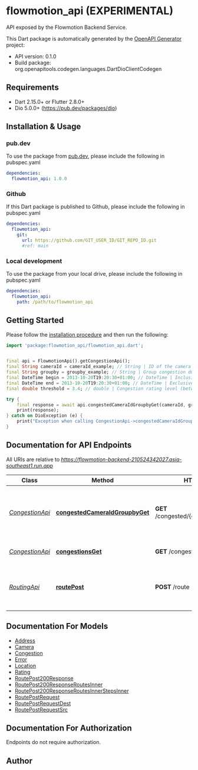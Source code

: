 # flowmotion_api (EXPERIMENTAL)
API exposed by the Flowmotion Backend Service.

This Dart package is automatically generated by the [OpenAPI Generator](https://openapi-generator.tech) project:

- API version: 0.1.0
- Build package: org.openapitools.codegen.languages.DartDioClientCodegen

## Requirements

* Dart 2.15.0+ or Flutter 2.8.0+
* Dio 5.0.0+ (https://pub.dev/packages/dio)

## Installation & Usage

### pub.dev
To use the package from [pub.dev](https://pub.dev), please include the following in pubspec.yaml
```yaml
dependencies:
  flowmotion_api: 1.0.0
```

### Github
If this Dart package is published to Github, please include the following in pubspec.yaml
```yaml
dependencies:
  flowmotion_api:
    git:
      url: https://github.com/GIT_USER_ID/GIT_REPO_ID.git
      #ref: main
```

### Local development
To use the package from your local drive, please include the following in pubspec.yaml
```yaml
dependencies:
  flowmotion_api:
    path: /path/to/flowmotion_api
```

## Getting Started

Please follow the [installation procedure](#installation--usage) and then run the following:

```dart
import 'package:flowmotion_api/flowmotion_api.dart';


final api = FlowmotionApi().getCongestionApi();
final String cameraId = cameraId_example; // String | ID of the camera to retrieve congestion duration for
final String groupby = groupby_example; // String | Group congestion duration by hour or day
final DateTime begin = 2013-10-20T19:20:30+01:00; // DateTime | Inclusive start of the time range (timestamp) to retrieve congestion duration.
final DateTime end = 2013-10-20T19:20:30+01:00; // DateTime | Exclusive end of the time range (timestamp) to retrieve congestion duration.
final double threshold = 3.4; // double | Congestion rating level (between 0 and 1) that is considered \"congested\"

try {
    final response = await api.congestedCameraIdGroupbyGet(cameraId, groupby, begin, end, threshold);
    print(response);
} catch on DioException (e) {
    print("Exception when calling CongestionApi->congestedCameraIdGroupbyGet: $e\n");
}

```

## Documentation for API Endpoints

All URIs are relative to *https://flowmotion-backend-210524342027.asia-southeast1.run.app*

Class | Method | HTTP request | Description
------------ | ------------- | ------------- | -------------
[*CongestionApi*](doc/CongestionApi.md) | [**congestedCameraIdGroupbyGet**](doc/CongestionApi.md#congestedcameraidgroupbyget) | **GET** /congested/{camera_id}/{groupby} | Retrieve congestion duration for a specific camera for a given time range.
[*CongestionApi*](doc/CongestionApi.md) | [**congestionsGet**](doc/CongestionApi.md#congestionsget) | **GET** /congestions | Retrieve congestion data
[*RoutingApi*](doc/RoutingApi.md) | [**routePost**](doc/RoutingApi.md#routepost) | **POST** /route | Retrieve recommended routes between source and destination


## Documentation For Models

 - [Address](doc/Address.md)
 - [Camera](doc/Camera.md)
 - [Congestion](doc/Congestion.md)
 - [Error](doc/Error.md)
 - [Location](doc/Location.md)
 - [Rating](doc/Rating.md)
 - [RoutePost200Response](doc/RoutePost200Response.md)
 - [RoutePost200ResponseRoutesInner](doc/RoutePost200ResponseRoutesInner.md)
 - [RoutePost200ResponseRoutesInnerStepsInner](doc/RoutePost200ResponseRoutesInnerStepsInner.md)
 - [RoutePostRequest](doc/RoutePostRequest.md)
 - [RoutePostRequestDest](doc/RoutePostRequestDest.md)
 - [RoutePostRequestSrc](doc/RoutePostRequestSrc.md)


## Documentation For Authorization

Endpoints do not require authorization.


## Author



